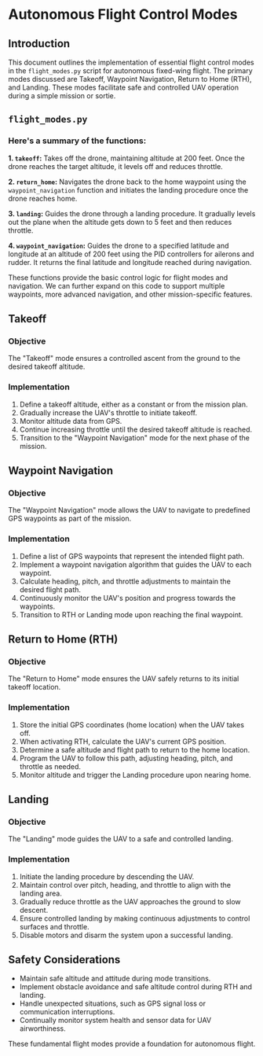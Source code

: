 # Autonomous Flight Control Modes

## Introduction

This document outlines the implementation of essential flight control modes in the `flight_modes.py` script for autonomous fixed-wing flight. The primary modes discussed are Takeoff, Waypoint Navigation, Return to Home (RTH), and Landing. These modes facilitate safe and controlled UAV operation during a simple mission or sortie.

## `flight_modes.py`

### Here's a summary of the functions:

**1. `takeoff`:** Takes off the drone, maintaining altitude at 200 feet. Once the drone reaches the target altitude, it levels off and reduces throttle.

**2. `return_home`:** Navigates the drone back to the home waypoint using the `waypoint_navigation` function and initiates the landing procedure once the drone reaches home.

**3. `landing`:** Guides the drone through a landing procedure. It gradually levels out the plane when the altitude gets down to 5 feet and then reduces throttle.

**4. `waypoint_navigation`:** Guides the drone to a specified latitude and longitude at an altitude of 200 feet using the PID controllers for ailerons and rudder. It returns the final latitude and longitude reached during navigation.

These functions provide the basic control logic for flight modes and navigation. We can further expand on this code to support multiple waypoints, more advanced navigation, and other mission-specific features.

## Takeoff

### Objective

The "Takeoff" mode ensures a controlled ascent from the ground to the desired takeoff altitude.

### Implementation

1. Define a takeoff altitude, either as a constant or from the mission plan.
2. Gradually increase the UAV's throttle to initiate takeoff.
3. Monitor altitude data from GPS.
4. Continue increasing throttle until the desired takeoff altitude is reached.
5. Transition to the "Waypoint Navigation" mode for the next phase of the mission.

## Waypoint Navigation

### Objective

The "Waypoint Navigation" mode allows the UAV to navigate to predefined GPS waypoints as part of the mission.

### Implementation

1. Define a list of GPS waypoints that represent the intended flight path.
2. Implement a waypoint navigation algorithm that guides the UAV to each waypoint.
3. Calculate heading, pitch, and throttle adjustments to maintain the desired flight path.
4. Continuously monitor the UAV's position and progress towards the waypoints.
5. Transition to RTH or Landing mode upon reaching the final waypoint.

## Return to Home (RTH)

### Objective

The "Return to Home" mode ensures the UAV safely returns to its initial takeoff location.

### Implementation

1. Store the initial GPS coordinates (home location) when the UAV takes off.
2. When activating RTH, calculate the UAV's current GPS position.
3. Determine a safe altitude and flight path to return to the home location.
4. Program the UAV to follow this path, adjusting heading, pitch, and throttle as needed.
5. Monitor altitude and trigger the Landing procedure upon nearing home.

## Landing

### Objective

The "Landing" mode guides the UAV to a safe and controlled landing.

### Implementation

1. Initiate the landing procedure by descending the UAV.
2. Maintain control over pitch, heading, and throttle to align with the landing area.
3. Gradually reduce throttle as the UAV approaches the ground to slow descent.
4. Ensure controlled landing by making continuous adjustments to control surfaces and throttle.
5. Disable motors and disarm the system upon a successful landing.

## Safety Considerations

- Maintain safe altitude and attitude during mode transitions.
- Implement obstacle avoidance and safe altitude control during RTH and landing.
- Handle unexpected situations, such as GPS signal loss or communication interruptions.
- Continually monitor system health and sensor data for UAV airworthiness.

These fundamental flight modes provide a foundation for autonomous flight.

